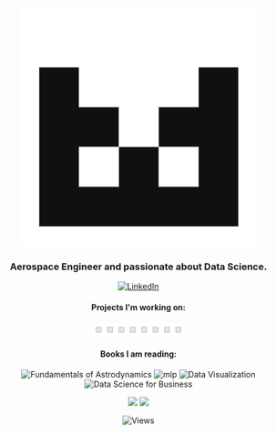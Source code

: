 <p align="center">
<img src="/images/identicon_bw_transparent.png" alt="identicon-bw" />
</p>
<div style="text-align:center;">
  <h3>Aerospace Engineer and passionate about Data Science.</h3>
  <p>
  <!--h4>Contact:</h4-->
  <a href="https://www.linkedin.com/in/franciscojperez-engineer/"><img alt="LinkedIn" src="https://img.shields.io/badge/LinkedIn-in-lightgrey" ></a>
   
  </p>
  <h4>Projects I'm working on:</h4>
  
  <img src="/images/loading.gif" alt="lloading" />
  
  
 <h4>Books I am reading: </h4>
 <p>
  <img alt="Fundamentals of Astrodynamics" src="https://i.gr-assets.com/images/S/compressed.photo.goodreads.com/books/1573306887l/15984639.jpg" width="19.5%" height="19.5%">
  <img alt="mlp" src="https://i.gr-assets.com/images/S/compressed.photo.goodreads.com/books/1591766339l/53928375._SY475_.jpg" width="20%" height="20%" >
  <img id="coverImage" alt="Data Visualization" src="https://i.gr-assets.com/images/S/compressed.photo.goodreads.com/books/1545849576l/39964443._SX318_.jpg" width="24%" height="24%">
  <img id="coverImage" alt="Data Science for Business" src="https://i.gr-assets.com/images/S/compressed.photo.goodreads.com/books/1374654260l/17912916.jpg" width="23%" height="23%">
  <p>
  <P>  
  <img src="https://github-readme-stats.vercel.app/api?username=Xavier4t" > 
    
  <img src="https://github-readme-stats.vercel.app/api/top-langs/?username=Xavier4t" >
  </p> 
  
  ![Views](https://komarev.com/ghpvc/?username=your-github-Xavier4t&color=lightgrey&style=flat-square)
 </div>





